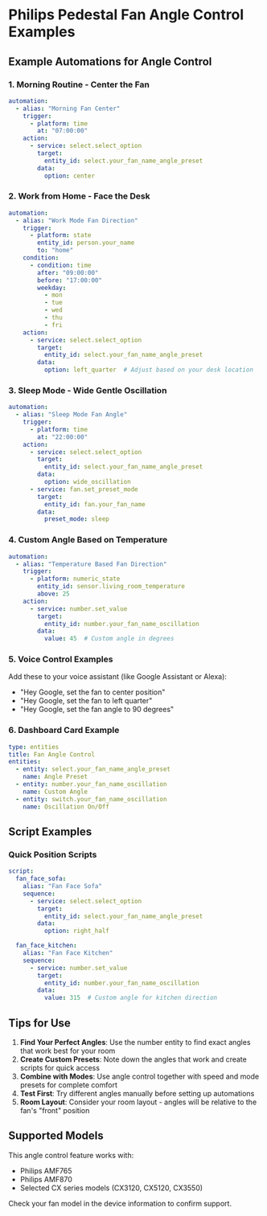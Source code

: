 # Philips Pedestal Fan Angle Control Examples

## Example Automations for Angle Control

### 1. Morning Routine - Center the Fan
```yaml
automation:
  - alias: "Morning Fan Center"
    trigger:
      - platform: time
        at: "07:00:00"
    action:
      - service: select.select_option
        target:
          entity_id: select.your_fan_name_angle_preset
        data:
          option: center
```

### 2. Work from Home - Face the Desk
```yaml
automation:
  - alias: "Work Mode Fan Direction"
    trigger:
      - platform: state
        entity_id: person.your_name
        to: "home"
    condition:
      - condition: time
        after: "09:00:00"
        before: "17:00:00"
        weekday:
          - mon
          - tue
          - wed
          - thu
          - fri
    action:
      - service: select.select_option
        target:
          entity_id: select.your_fan_name_angle_preset
        data:
          option: left_quarter  # Adjust based on your desk location
```

### 3. Sleep Mode - Wide Gentle Oscillation
```yaml
automation:
  - alias: "Sleep Mode Fan Angle"
    trigger:
      - platform: time
        at: "22:00:00"
    action:
      - service: select.select_option
        target:
          entity_id: select.your_fan_name_angle_preset
        data:
          option: wide_oscillation
      - service: fan.set_preset_mode
        target:
          entity_id: fan.your_fan_name
        data:
          preset_mode: sleep
```

### 4. Custom Angle Based on Temperature
```yaml
automation:
  - alias: "Temperature Based Fan Direction"
    trigger:
      - platform: numeric_state
        entity_id: sensor.living_room_temperature
        above: 25
    action:
      - service: number.set_value
        target:
          entity_id: number.your_fan_name_oscillation
        data:
          value: 45  # Custom angle in degrees
```

### 5. Voice Control Examples
Add these to your voice assistant (like Google Assistant or Alexa):

- "Hey Google, set the fan to center position"
- "Hey Google, set the fan to left quarter"
- "Hey Google, set the fan angle to 90 degrees"

### 6. Dashboard Card Example
```yaml
type: entities
title: Fan Angle Control
entities:
  - entity: select.your_fan_name_angle_preset
    name: Angle Preset
  - entity: number.your_fan_name_oscillation
    name: Custom Angle
  - entity: switch.your_fan_name_oscillation
    name: Oscillation On/Off
```

## Script Examples

### Quick Position Scripts
```yaml
script:
  fan_face_sofa:
    alias: "Fan Face Sofa"
    sequence:
      - service: select.select_option
        target:
          entity_id: select.your_fan_name_angle_preset
        data:
          option: right_half

  fan_face_kitchen:
    alias: "Fan Face Kitchen" 
    sequence:
      - service: number.set_value
        target:
          entity_id: number.your_fan_name_oscillation
        data:
          value: 315  # Custom angle for kitchen direction
```

## Tips for Use

1. **Find Your Perfect Angles**: Use the number entity to find exact angles that work best for your room
2. **Create Custom Presets**: Note down the angles that work and create scripts for quick access
3. **Combine with Modes**: Use angle control together with speed and mode presets for complete comfort
4. **Test First**: Try different angles manually before setting up automations
5. **Room Layout**: Consider your room layout - angles will be relative to the fan's "front" position

## Supported Models
This angle control feature works with:
- Philips AMF765
- Philips AMF870
- Selected CX series models (CX3120, CX5120, CX3550)

Check your fan model in the device information to confirm support.

